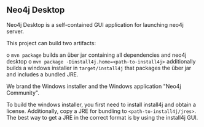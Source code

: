 Neo4j Desktop
-------------

Neo4j Desktop is a self-contained GUI application for launching neo4j server.

This project can build two artifacts:

o `mvn package` builds an über jar containing all dependencies and neo4j desktop
o `mvn package -Dinstall4j.home=<path-to-install4j>` additionally builds a windows installer in `target/install4j` that packages the über jar and includes a bundled JRE.

We brand the Windows installer and the Windows application "Neo4j Community".

To build the windows installer, you first need to install install4j and obtain a license. Additionally, copy a JRE for bundling to `<path-to-install4j/jres>`.
The best way to get a JRE in the correct format is by using the install4j GUI.



